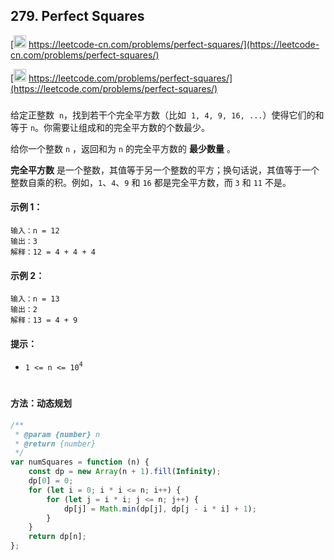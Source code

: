 ## 279. Perfect Squares

[<img src="https://static.leetcode-cn.com/cn-mono-assets/production/assets/logo-dark-cn.c42314a8.svg" height="20" /> https://leetcode-cn.com/problems/perfect-squares/](https://leetcode-cn.com/problems/perfect-squares/)

[<img src="https://assets.leetcode.com/static_assets/public/webpack_bundles/images/logo-dark.e99485d9b.svg" height="20"/> https://leetcode.com/problems/perfect-squares/](https://leetcode.com/problems/perfect-squares/)

###

给定正整数  `n`，找到若干个完全平方数（比如  `1, 4, 9, 16, ...`）使得它们的和等于 `n`。你需要让组成和的完全平方数的个数最少。

给你一个整数 `n` ，返回和为 `n` 的完全平方数的 **最少数量** 。

**完全平方数** 是一个整数，其值等于另一个整数的平方；换句话说，其值等于一个整数自乘的积。例如，`1`、`4`、`9` 和 `16` 都是完全平方数，而 `3` 和 `11` 不是。

#### 示例 1：

```
输入：n = 12
输出：3
解释：12 = 4 + 4 + 4
```

#### 示例 2：

```
输入：n = 13
输出：2
解释：13 = 4 + 9
```

#### 提示：

-   `1 <= n <= 10`<sup>`4`</sup>

#

#### 方法：动态规划

```js
/**
 * @param {number} n
 * @return {number}
 */
var numSquares = function (n) {
    const dp = new Array(n + 1).fill(Infinity);
    dp[0] = 0;
    for (let i = 0; i * i <= n; i++) {
        for (let j = i * i; j <= n; j++) {
            dp[j] = Math.min(dp[j], dp[j - i * i] + 1);
        }
    }
    return dp[n];
};
```
